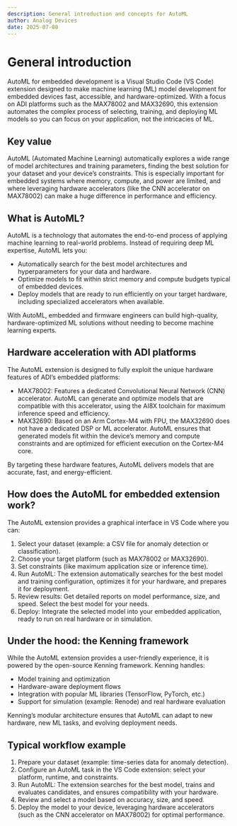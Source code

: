 ```yaml
---
description: General introduction and concepts for AutoML
author: Analog Devices
date: 2025-07-08
---
```


# General introduction

AutoML for embedded development is a Visual Studio Code (VS Code) extension designed to make machine learning (ML) model development for embedded devices fast, accessible, and hardware-optimized. With a focus on ADI platforms such as the MAX78002 and MAX32690, this extension automates the complex process of selecting, training, and deploying ML models so you can focus on your application, not the intricacies of ML.

## Key value

 AutoML (Automated Machine Learning) automatically explores a wide range of model architectures and training parameters, finding the best solution for your dataset and your device’s constraints. This is especially important for embedded systems where memory, compute, and power are limited, and where leveraging hardware accelerators (like the CNN accelerator on MAX78002) can make a huge difference in performance and efficiency.

## What is AutoML?

AutoML is a technology that automates the end-to-end process of applying machine learning to real-world problems. Instead of requiring deep ML expertise, AutoML lets you:

- Automatically search for the best model architectures and hyperparameters for your data and hardware.
- Optimize models to fit within strict memory and compute budgets typical of embedded devices.
- Deploy models that are ready to run efficiently on your target hardware, including specialized accelerators when available.

With AutoML, embedded and firmware engineers can build high-quality, hardware-optimized ML solutions without needing to become machine learning experts.

## Hardware acceleration with ADI platforms

The AutoML extension is designed to fully exploit the unique hardware features of ADI’s embedded platforms:

- MAX78002: Features a dedicated Convolutional Neural Network (CNN) accelerator. AutoML can generate and optimize models that are compatible with this accelerator, using the AI8X toolchain for maximum inference speed and efficiency.
- MAX32690: Based on an Arm Cortex-M4 with FPU, the MAX32690 does not have a dedicated DSP or ML accelerator. AutoML ensures that generated models fit within the device’s memory and compute constraints and are optimized for efficient execution on the Cortex-M4 core.

By targeting these hardware features, AutoML delivers models that are accurate, fast, and energy-efficient.

## How does the AutoML for embedded extension work?

The AutoML extension provides a graphical interface in VS Code where you can:

1. Select your dataset (example: a CSV file for anomaly detection or classification).
2. Choose your target platform (such as MAX78002 or MAX32690).
3. Set constraints (like maximum application size or inference time).
4. Run AutoML: The extension automatically searches for the best model and training configuration, optimizes it for your hardware, and prepares it for deployment.
5. Review results: Get detailed reports on model performance, size, and speed. Select the best model for your needs.
6. Deploy: Integrate the selected model into your embedded application, ready to run on real hardware or in simulation.

## Under the hood: the Kenning framework

While the AutoML extension provides a user-friendly experience, it is powered by the open-source Kenning framework. Kenning handles:

- Model training and optimization
- Hardware-aware deployment flows
- Integration with popular ML libraries (TensorFlow, PyTorch, etc.)
- Support for simulation (example: Renode) and real hardware evaluation

Kenning’s modular architecture ensures that AutoML can adapt to new hardware, new ML tasks, and evolving deployment needs.

## Typical workflow example

1. Prepare your dataset (example: time-series data for anomaly detection).
2. Configure an AutoML task in the VS Code extension: select your platform, runtime, and constraints.
3. Run AutoML: The extension searches for the best model, trains and evaluates candidates, and ensures compatibility with your hardware.
4. Review and select a model based on accuracy, size, and speed.
5. Deploy the model to your device, leveraging hardware accelerators (such as the CNN accelerator on MAX78002) for optimal performance.
